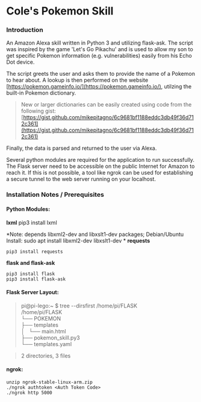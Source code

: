 # Cole's Pokemon Skill  
### Introduction
An Amazon Alexa skill written in Python 3 and utilizing flask-ask.  The script was inspired by the game 'Let's Go Pikachu' and is used to allow my son to get specific Pokemon information (e.g. vulnerabilities) easily from his Echo Dot device.

The script greets the user and asks them to provide the name of a Pokemon to hear about.  A lookup is then performed on the website [https://pokemon.gameinfo.io/](https://pokemon.gameinfo.io/), utilzing the built-in Pokemon dictionary.  

>New or larger dictionaries can be easily created using code from the following gist:
	[https://gist.github.com/mikepitagno/6c9681bf1188eddc3db49f36d712c361](https://gist.github.com/mikepitagno/6c9681bf1188eddc3db49f36d712c361)  
	
Finally, the data is parsed and returned to the user via Alexa.  

Several python modules are required for the application to run successfully.  The Flask server need to be accessible on the public Internet for Amazon to reach it.  If this is not possible, a tool like ngrok can be used for establishing a secure tunnel to the web server running on your localhost.
### Installation Notes / Prerequisites
#### Python Modules:
**lxml**
	pip3 install lxml

*Note: depends libxml2-dev and libxslt1-dev packages; Debian/Ubuntu Install: sudo apt install libxml2-dev libxslt1-dev
*
**requests**
```
pip3 install requests
```
**flask and flask-ask**
```
pip3 install flask 
pip3 install flask-ask
```
#### Flask Server Layout:
>pi@pi-lego:~ $ tree --dirsfirst /home/pi/FLASK  
/home/pi/FLASK  
└── POKEMON  
    ├── templates  
    │   └── main.html  
    ├── pokemon_skill.py3  
    └── templates.yaml  

>2 directories, 3 files

#### ngrok:
```
unzip ngrok-stable-linux-arm.zip
./ngrok authtoken <Auth Token Code> 
./ngrok http 5000
```
